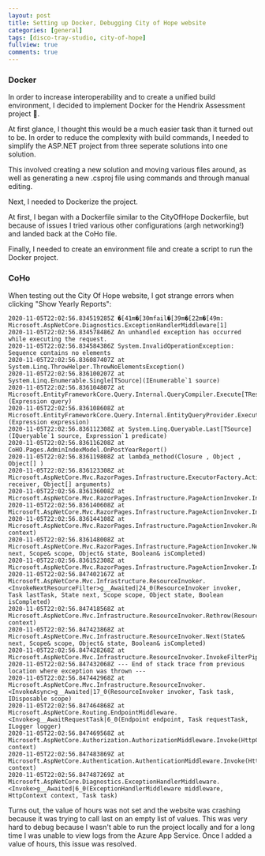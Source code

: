 ```yaml
---
layout: post
title: Setting up Docker, Debugging City of Hope website
categories: [general]
tags: [disco-tray-studio, city-of-hope]
fullview: true
comments: true
---
```

### Docker 

In order to increase interoperability and to create a unified build environment, I decided to implement Docker for the Hendrix Assessment project 🐳.

At first glance, I thought this would be a much easier task than it turned out to be. In order to reduce the complexity with build commands, I needed to simplify the ASP.NET project from three seperate solutions into one solution. 

This involved creating a new solution and moving various files around, as well as generating a new .csproj file using commands and through manual editing.

Next, I needed to Dockerize the project. 

At first, I began with a Dockerfile similar to the CityOfHope Dockerfile, but because of issues I tried various other configurations (argh networking!) and landed back at the CoHo file.

Finally, I needed to create an environment file and create a script to run the Docker project. 


### CoHo

When testing out the City Of Hope website, I got strange errors when clicking "Show Yearly Reports":

```
2020-11-05T22:02:56.834519285Z �[41m�[30mfail�[39m�[22m�[49m: Microsoft.AspNetCore.Diagnostics.ExceptionHandlerMiddleware[1]
2020-11-05T22:02:56.834578486Z An unhandled exception has occurred while executing the request.
2020-11-05T22:02:56.834584386Z System.InvalidOperationException: Sequence contains no elements
2020-11-05T22:02:56.836087407Z at System.Linq.ThrowHelper.ThrowNoElementsException()
2020-11-05T22:02:56.836100207Z at System.Linq.Enumerable.Single[TSource](IEnumerable`1 source)
2020-11-05T22:02:56.836104807Z at Microsoft.EntityFrameworkCore.Query.Internal.QueryCompiler.Execute[TResult](Expression query)
2020-11-05T22:02:56.836108608Z at Microsoft.EntityFrameworkCore.Query.Internal.EntityQueryProvider.Execute[TResult](Expression expression)
2020-11-05T22:02:56.836112308Z at System.Linq.Queryable.Last[TSource](IQueryable`1 source, Expression`1 predicate)
2020-11-05T22:02:56.836116208Z at CoHO.Pages.AdminIndexModel.OnPostYearReport()
2020-11-05T22:02:56.836119808Z at lambda_method(Closure , Object , Object[] )
2020-11-05T22:02:56.836123308Z at Microsoft.AspNetCore.Mvc.RazorPages.Infrastructure.ExecutorFactory.ActionResultHandlerMethod.Execute(Object receiver, Object[] arguments)
2020-11-05T22:02:56.836136008Z at Microsoft.AspNetCore.Mvc.RazorPages.Infrastructure.PageActionInvoker.InvokeHandlerMethodAsync()
2020-11-05T22:02:56.836140608Z at Microsoft.AspNetCore.Mvc.RazorPages.Infrastructure.PageActionInvoker.InvokeNextPageFilterAsync()
2020-11-05T22:02:56.836144108Z at Microsoft.AspNetCore.Mvc.RazorPages.Infrastructure.PageActionInvoker.Rethrow(PageHandlerExecutedContext context)
2020-11-05T22:02:56.836148008Z at Microsoft.AspNetCore.Mvc.RazorPages.Infrastructure.PageActionInvoker.Next(State& next, Scope& scope, Object& state, Boolean& isCompleted)
2020-11-05T22:02:56.836152308Z at Microsoft.AspNetCore.Mvc.RazorPages.Infrastructure.PageActionInvoker.InvokeInnerFilterAsync()
2020-11-05T22:02:56.847402167Z at Microsoft.AspNetCore.Mvc.Infrastructure.ResourceInvoker.<InvokeNextResourceFilter>g__Awaited|24_0(ResourceInvoker invoker, Task lastTask, State next, Scope scope, Object state, Boolean isCompleted)
2020-11-05T22:02:56.847418568Z at Microsoft.AspNetCore.Mvc.Infrastructure.ResourceInvoker.Rethrow(ResourceExecutedContextSealed context)
2020-11-05T22:02:56.847423868Z at Microsoft.AspNetCore.Mvc.Infrastructure.ResourceInvoker.Next(State& next, Scope& scope, Object& state, Boolean& isCompleted)
2020-11-05T22:02:56.847428268Z at Microsoft.AspNetCore.Mvc.Infrastructure.ResourceInvoker.InvokeFilterPipelineAsync()
2020-11-05T22:02:56.847432068Z --- End of stack trace from previous location where exception was thrown ---
2020-11-05T22:02:56.847442968Z at Microsoft.AspNetCore.Mvc.Infrastructure.ResourceInvoker.<InvokeAsync>g__Awaited|17_0(ResourceInvoker invoker, Task task, IDisposable scope)
2020-11-05T22:02:56.847464868Z at Microsoft.AspNetCore.Routing.EndpointMiddleware.<Invoke>g__AwaitRequestTask|6_0(Endpoint endpoint, Task requestTask, ILogger logger)
2020-11-05T22:02:56.847469568Z at Microsoft.AspNetCore.Authorization.AuthorizationMiddleware.Invoke(HttpContext context)
2020-11-05T22:02:56.847483869Z at Microsoft.AspNetCore.Authentication.AuthenticationMiddleware.Invoke(HttpContext context)
2020-11-05T22:02:56.847487269Z at Microsoft.AspNetCore.Diagnostics.ExceptionHandlerMiddleware.<Invoke>g__Awaited|6_0(ExceptionHandlerMiddleware middleware, HttpContext context, Task task)
```

Turns out, the value of hours was not set and the website was crashing because it was trying to call last on an empty list of values. This was very hard to debug because I wasn't able to run the project locally and for a long time I was unable to view logs from the Azure App Service. Once I added a value of hours, this issue was resolved. 